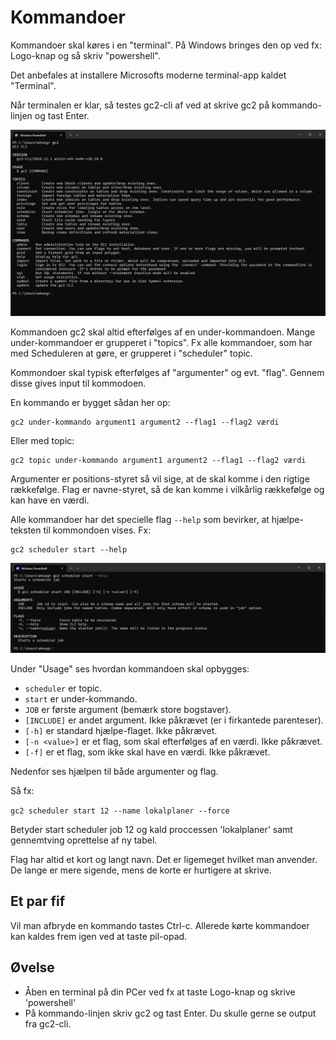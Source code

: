 # Kommandoer

Kommandoer skal køres i en "terminal". På Windows bringes den op ved fx: Logo-knap og så skriv "powershell".

Det anbefales at installere Microsofts moderne terminal-app kaldet "Terminal".

Når terminalen er klar, så testes gc2-cli af ved at skrive gc2 på kommando-linjen og tast Enter.

![gc2 er klar i terminalen](../assets/terminal1.png)

Kommandoen gc2 skal altid efterfølges af en under-kommandoen. Mange under-kommandoer er grupperet i "topics". Fx alle kommandoer, som har med Scheduleren at gøre, er grupperet i "scheduler" topic.

Kommondoer skal typisk efterfølges af "argumenter" og evt. "flag". Gennem disse gives input til kommodoen.

En kommando er bygget sådan her op:

```shell
gc2 under-kommando argument1 argument2 --flag1 --flag2 værdi
```

Eller med topic:

```shell
gc2 topic under-kommando argument1 argument2 --flag1 --flag2 værdi
```

Argumenter er positions-styret så vil sige, at de skal komme i den rigtige rækkefølge. Flag er navne-styret, så de kan komme i vilkårlig rækkefølge og kan have en værdi.

Alle kommandoer har det specielle flag `--help` som bevirker, at hjælpe-teksten til kommondoen vises. Fx:

```shell
gc2 scheduler start --help
```

![gc2 --help](../assets/terminal2.png)

Under "Usage" ses hvordan kommandoen skal opbygges:

- `scheduler` er topic.
- `start` er under-kommando.
- `JOB` er første argument (bemærk store bogstaver).
- `[INCLUDE]` er andet argument. Ikke påkrævet (er i firkantede parenteser).
- `[-h]` er standard hjælpe-flaget. Ikke påkrævet.
- `[-n <value>]` er et flag, som skal efterfølges af en værdi. Ikke påkrævet.
- `[-f]` er et flag, som ikke skal have en værdi. Ikke påkrævet.

Nedenfor ses hjælpen til både argumenter og flag.

Så fx:

`gc2 scheduler start 12 --name lokalplaner --force`

Betyder start scheduler job 12 og kald proccessen 'lokalplaner' samt gennemtving oprettelse af ny tabel.

Flag har altid et kort og langt navn. Det er ligemeget hvilket man anvender. De lange er mere sigende, mens de korte er hurtigere at skrive.

## Et par fif

Vil man afbryde en kommando tastes Ctrl-c. Allerede kørte kommandoer kan kaldes frem igen ved at taste pil-opad.

## Øvelse

- Åben en terminal på din PCer ved fx at taste Logo-knap og skrive 'powershell'
- På kommando-linjen skriv gc2 og tast Enter. Du skulle gerne se output fra gc2-cli.
